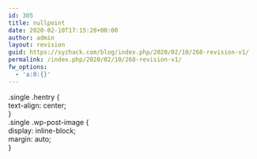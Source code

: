 ```yaml
---
id: 305
title: nullpoint
date: 2020-02-10T17:15:28+00:00
author: admin
layout: revision
guid: https://syzhack.com/blog/index.php/2020/02/10/268-revision-v1/
permalink: /index.php/2020/02/10/268-revision-v1/
fw_options:
  - 'a:0:{}'
---
```

.single .hentry {  
text-align: center;  
}  
.single .wp-post-image {  
display: inline-block;  
margin: auto;  
}